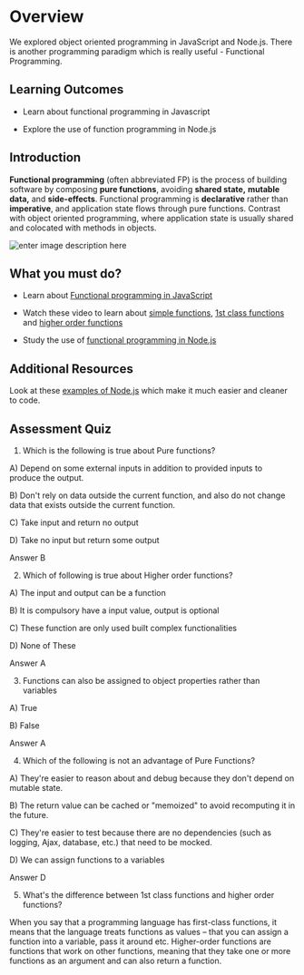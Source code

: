 
  

  

  

# Overview

  

  

  

We explored object oriented programming in JavaScript and Node.js. There is another programming paradigm which is really useful - Functional Programming.

  

  

  

## Learning Outcomes

  

  

  

- Learn about functional programming in Javascript

  

  

- Explore the use of function programming in Node.js

  

  

  

## Introduction

  

  

  

**Functional programming** (often abbreviated FP) is the process of building software by composing **pure functions**, avoiding **shared state,**  **mutable data,** and **side-effects**. Functional programming is **declarative** rather than **imperative**, and application state flows through pure functions. Contrast with object oriented programming, where application state is usually shared and colocated with methods in objects.

  ![enter image description here](https://amazicworld.com/wp-content/uploads/2020/01/evolution-696x309.png)

  

  

## What you must do?

  

  

  

- Learn about [Functional programming in JavaScript](https://opensource.com/article/17/6/functional-javascript#:~:text=Scheme%2C%20being%20a%20dialect%20of,is%20a%20functional%20programming%20language.&text=Those%20first%2Dclass%20functions%20are,%2C%20procedural%2C%20and%20functional%20paradigms)

  

- Watch these video to learn about [simple functions](https://www.youtube.com/watch?v=KWk9BNBtFtg&t=9s), [1st class functions](https://www.youtube.com/watch?v=1ieC6JZmF5w) and [higher order functions](https://www.youtube.com/watch?v=O9lMynNdka4)

  

- Study the use of [functional programming in Node.js](https://nodefunction.com/functional-programming/functional-programming-in-javascript-nodejs-explained-with-example/)

  
  

  

## Additional Resources

  

  

Look at these [examples of Node.js](https://rangle.io/blog/refactoring-node-with-higher-order-functions/) which make it much easier and cleaner to code.

  

  

## Assessment Quiz

  

  

1. Which is the following is true about Pure functions?

  

A) Depend on some external inputs in addition to provided inputs to produce the output.

  

B) Don't rely on data outside the current function, and also do not change data that exists outside the current function.

  

C) Take input and return no output

  

D) Take no input but return some output

  

Answer B

  

  

2. Which of following is true about Higher order functions?

  

A) The input and output can be a function

  

B) It is compulsory have a input value, output is optional

  

C) These function are only used built complex functionalities

  

D) None of These

  

Answer A

  

  

3. Functions can also be assigned to object properties rather than variables

  

A) True

  

B) False

  

Answer A

  

  

4. Which of the following is not an advantage of Pure Functions?

  

A) They're easier to reason about and debug because they don't depend on mutable state.

  

B) The return value can be cached or "memoized" to avoid recomputing it in the future.

  

C) They're easier to test because there are no dependencies (such as logging, Ajax, database, etc.) that need to be mocked.

  

D) We can assign functions to a variables

  

Answer D

  
  

5. What's the difference between 1st class functions and higher order functions?

  

When you say that a programming language has first-class functions, it means that the language treats functions as values – that you can assign a function into a variable, pass it around etc. Higher-order functions are functions that work on other functions, meaning that they take one or more functions as an argument and can also return a function.